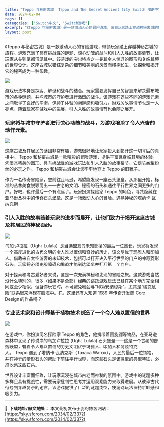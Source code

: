 ```yaml
---
title: "Teppo 与秘密古城  Teppo and The Secret Ancient City Switch NSP中文"
date: 2024-02-04
tags: []
categories: ["Switch中文", "Switch游戏"]
excerpt: "《Teppo 与秘密古城》是一款激动人心的冒险游戏，带领玩家踏上穿越神秘古城的旅程。游戏充满了具有挑战性的谜题、惊心动魄的战斗和引人入胜的故事情节，让玩家从头到尾都沉浸其中。该游戏的突出特点之一是其令人惊叹的图形和身临其境的世界设计。这座古城以错综复杂的细节和美丽的风景而栩栩如生，让探索和揭开它的秘&hellip;"
layout: post
---
```


《Teppo 与秘密古城》是一款激动人心的冒险游戏，带领玩家踏上穿越神秘古城的旅程。游戏充满了具有挑战性的谜题、惊心动魄的战斗和引人入胜的故事情节，让玩家从头到尾都沉浸其中。该游戏的突出特点之一是其令人惊叹的图形和身临其境的世界设计。这座古城以错综复杂的细节和美丽的风景而栩栩如生，让探索和揭开它的秘密成为一种乐趣。

<img class="rich_pages wxw-img" src="https://sky.sfcrom.com/wp-content/uploads/2024/02/20240204101847-340a6.jpeg" data-ratio="0.562" data-w="1000" data-type="jpeg" data-imgfileid="110005046" data-imgqrcoded="1" />

游戏玩法本身是探索、解谜和战斗的结合。玩家需要发挥自己的智慧来解决遍布城市的各种谜题，并与城市的守护者进行激烈的战斗。该游戏在这些不同的游戏元素之间取得了良好的平衡，保持了体验的新鲜感和吸引力。游戏的故事情节也是一大亮点，随着玩家在游戏中的进展，引人入胜的故事情节也会随之展开。
<h3>玩家将与城市守护者进行惊心动魄的战斗，为游戏增添了令人兴奋的动作元素。</h3>
<img class="rich_pages wxw-img" src="https://sky.sfcrom.com/wp-content/uploads/2024/02/20240204101848-a2ad3.jpeg" data-ratio="0.562" data-w="1000" data-type="jpeg" data-imgfileid="110005047" data-imgqrcoded="1" />

这座古城及其居民的谜团非常有趣，游戏很好地让玩家投入到揭开这一切背后的真相中。 Teppo 和秘密古城是一款精彩的冒险游戏，提供丰富且身临其境的体验。凭借其精美的图形、具有挑战性的游戏玩法和引人入胜的故事情节，它是该类型粉丝的必玩之作。 Teppo 和秘密古城会让您牢牢地穿上 Teppo 的旧靴子。

作为一名传奇冒险家，您前往亚马逊，希望能发现一座石头堡垒。从那里开始，标准的丛林美食脱颖而出——古老的文明、秘密的石头和通往平行世界之间更多的门户。好吧，也许最后一个有点远了。玩家扮演探险家 Teppo 的角色，寻找隐藏在亚马逊丛林中的传奇石头堡垒，这是一场激动人心的冒险。遇见神秘的塔纳卡·瓦纳克斯
<h3>引人入胜的故事随着玩家的进步而展开，让他们致力于揭开这座古城及其居民的神秘面纱。</h3>
<img class="rich_pages wxw-img" src="https://sky.sfcrom.com/wp-content/uploads/2024/02/20240204101848-c1bb6.jpeg" data-ratio="0.562" data-w="1000" data-imgqrcoded="1" data-type="jpeg" data-imgfileid="110005048" />

乌加·卢拉拉（Ugha Lulala）是当选盟友的未知部落的最后一位酋长，玩家将发现一个高度进化的古代文明的令人难以置信和奇妙的历史，该文明优于玛雅人和印加人。借助来自太空游客的未知技术，包括可以打开进入平行世界的门户的神奇菱形石头，玩家将必须克服障碍和挑战才能到达堡垒并打开第一个门户。

对于探索和考古爱好者来说，这是一次充满神秘和发现的冒险之旅。这款游戏当然没什么特别的，很多（如果不是全部）经典的跳跃游戏玩法已经在某个地方完全相同或至少相似，但当你玩它时，不可避免地会与“印第安纳琼斯”，尤其是“瑞克危险”联系起来浮现在脑海中。在。这里还有人知道 1989 年传奇开发商 Core Design 的作品吗？
<h3>专业艺术家和设计师基于植物技术创造了一个令人难以置信的世界</h3>
​<img class="rich_pages wxw-img" src="https://sky.sfcrom.com/wp-content/uploads/2024/02/20240204101848-b9e31.jpeg" data-ratio="0.562" data-w="1000" data-imgqrcoded="1" data-type="jpeg" data-imgfileid="110005049" />

在游戏中，你扮演同名探险家 Teppo 的角色，他携带着回旋镖等物品，在亚马逊森林中发现了传说中的乌加卢拉拉 (Ugha Lulala) 石头堡垒——这是一个古老的部落联盟，有着令人难以置信的历史文明优于玛雅人、印加人和阿兹特克人。 Teppo 遇到了塔纳卡·瓦纳克斯（Tanaca Wanax），人民的最后一位领袖，并在神奇的菱形石头的帮助下前往平行世界，而这些石头是该类型的典型特征，必须收集这些石头。

世界设计丰富而细致，让玩家沉浸在城市古老而神秘的氛围中。游戏中的谜题多种多样且具有挑战性，需要玩家批判性思考并运用观察能力来取得进展。从破译古代符号到穿越复杂的迷宫，该游戏提供了广泛的谜题类型，使游戏玩法保持新鲜感和吸引力。

---
📖 **下载地址/原文地址：** 本文最初发布于我的博客网站：[https://sky.sfcrom.com/2024/02/3372](https://sky.sfcrom.com/2024/02/3372)
